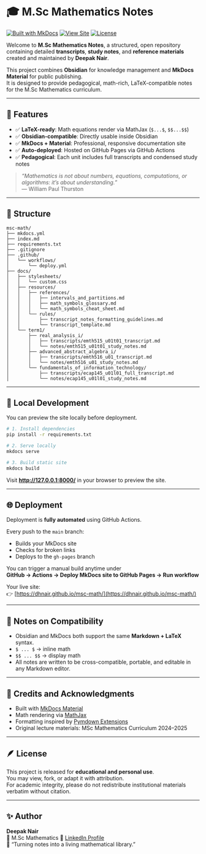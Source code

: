 # 🎓 M.Sc Mathematics Notes

[![Built with MkDocs](https://img.shields.io/badge/Built%20with-MkDocs%20Material-blue)](https://squidfunk.github.io/mkdocs-material/)
[![View Site](https://img.shields.io/badge/View-Site-brightgreen)](https://dhnair.github.io/msc-math/)
[![License](https://img.shields.io/badge/License-Educational-lightgrey)]()

Welcome to **M.Sc Mathematics Notes**, a structured, open repository containing detailed **transcripts**, **study notes**, and **reference materials** created and maintained by **Deepak Nair**.

This project combines **Obsidian** for knowledge management and **MkDocs Material** for public publishing.  
It is designed to provide pedagogical, math-rich, LaTeX-compatible notes for the M.Sc Mathematics curriculum.

---

## 🧩 Features

- ✅ **LaTeX-ready**: Math equations render via MathJax (`$...$`, `$$...$$`)  
- ✅ **Obsidian-compatible**: Directly usable inside Obsidian  
- ✅ **MkDocs + Material**: Professional, responsive documentation site  
- ✅ **Auto-deployed**: Hosted on GitHub Pages via GitHub Actions  
- ✅ **Pedagogical**: Each unit includes full transcripts and condensed study notes  

> _“Mathematics is not about numbers, equations, computations, or algorithms: it’s about understanding.”_  
> — William Paul Thurston

---

## 🧮 Structure

```
msc-math/
├── mkdocs.yml
├── index.md
├── requirements.txt
├── .gitignore
├── .github/
│   └── workflows/
│       └── deploy.yml
├── docs/
│   ├── stylesheets/
│   │   └── custom.css
│   ├── resources/
│   │   ├── references/
│   │   │   ├── intervals_and_partitions.md
│   │   │   ├── math_symbols_glossary.md
│   │   │   └── math_symbols_cheat_sheet.md
│   │   └── rules/
│   │       ├── transcript_notes_formatting_guidelines.md
│   │       └── transcript_template.md
│   └── term1/
│       ├── real_analysis_i/
│       │   ├── transcripts/emth515_u01t01_transcript.md
│       │   └── notes/emth515_u01t01_study_notes.md
│       ├── advanced_abstract_algebra_i/
│       │   ├── transcripts/emth516_u01_transcript.md
│       │   └── notes/emth516_u01_study_notes.md
│       └── fundamentals_of_information_technology/
│           ├── transcripts/ecap145_u01l01_full_transcript.md
│           └── notes/ecap145_u01l01_study_notes.md
```

---

## 🚀 Local Development

You can preview the site locally before deployment.

```bash
# 1. Install dependencies
pip install -r requirements.txt

# 2. Serve locally
mkdocs serve

# 3. Build static site
mkdocs build
```

Visit **http://127.0.0.1:8000/** in your browser to preview the site.

---

## 🌐 Deployment

Deployment is **fully automated** using GitHub Actions.

Every push to the `main` branch:
- Builds your MkDocs site  
- Checks for broken links  
- Deploys to the `gh-pages` branch  

You can trigger a manual build anytime under  
**GitHub → Actions → Deploy MkDocs site to GitHub Pages → Run workflow**

Your live site:  
👉 [https://dhnair.github.io/msc-math/](https://dhnair.github.io/msc-math/)

---

## 🧠 Notes on Compatibility

- Obsidian and MkDocs both support the same **Markdown + LaTeX** syntax.
- `$ ... $` → inline math  
- `$$ ... $$` → display math  
- All notes are written to be cross-compatible, portable, and editable in any Markdown editor.

---

## 🧩 Credits and Acknowledgments

- Built with [MkDocs Material](https://squidfunk.github.io/mkdocs-material/)  
- Math rendering via [MathJax](https://www.mathjax.org/)  
- Formatting inspired by [Pymdown Extensions](https://facelessuser.github.io/pymdown-extensions/)  
- Original lecture materials: MSc Mathematics Curriculum 2024–2025  

---

## 🪶 License

This project is released for **educational and personal use**.  
You may view, fork, or adapt it with attribution.  
For academic integrity, please do not redistribute institutional materials verbatim without citation.

---

## ✨ Author

**Deepak Nair**  
📍 M.Sc Mathematics 
🔗 [LinkedIn Profile](https://linkedin.com/in/dhnair)  
🧮 “Turning notes into a living mathematical library.”
